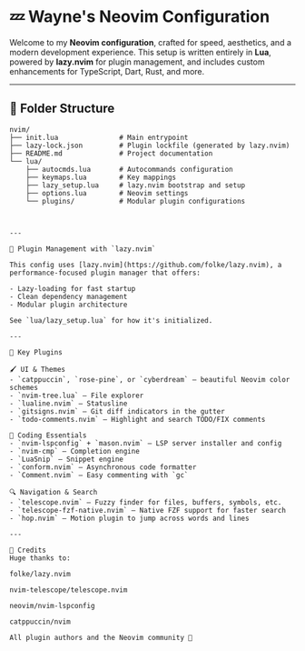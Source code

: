 # 💤 Wayne's Neovim Configuration

Welcome to my **Neovim configuration**, crafted for speed, aesthetics, and a modern development experience. This setup is written entirely in **Lua**, powered by **lazy.nvim** for plugin management, and includes custom enhancements for TypeScript, Dart, Rust, and more.

---

## 📁 Folder Structure

```text
nvim/
├── init.lua               # Main entrypoint
├── lazy-lock.json         # Plugin lockfile (generated by lazy.nvim)
├── README.md              # Project documentation
└── lua/
    ├── autocmds.lua       # Autocommands configuration
    ├── keymaps.lua        # Key mappings
    ├── lazy_setup.lua     # lazy.nvim bootstrap and setup
    ├── options.lua        # Neovim settings
    └── plugins/           # Modular plugin configurations



---

🚀 Plugin Management with `lazy.nvim`

This config uses [lazy.nvim](https://github.com/folke/lazy.nvim), a performance-focused plugin manager that offers:

- Lazy-loading for fast startup
- Clean dependency management
- Modular plugin architecture

See `lua/lazy_setup.lua` for how it's initialized.

---

🔌 Key Plugins

🖌 UI & Themes
- `catppuccin`, `rose-pine`, or `cyberdream` – beautiful Neovim color schemes
- `nvim-tree.lua` – File explorer
- `lualine.nvim` – Statusline
- `gitsigns.nvim` – Git diff indicators in the gutter
- `todo-comments.nvim` – Highlight and search TODO/FIX comments

🧠 Coding Essentials
- `nvim-lspconfig` + `mason.nvim` – LSP server installer and config
- `nvim-cmp` – Completion engine
- `LuaSnip` – Snippet engine
- `conform.nvim` – Asynchronous code formatter
- `Comment.nvim` – Easy commenting with `gc`

🔍 Navigation & Search
- `telescope.nvim` – Fuzzy finder for files, buffers, symbols, etc.
- `telescope-fzf-native.nvim` – Native FZF support for faster search
- `hop.nvim` – Motion plugin to jump across words and lines

---

🙏 Credits
Huge thanks to:

folke/lazy.nvim

nvim-telescope/telescope.nvim

neovim/nvim-lspconfig

catppuccin/nvim

All plugin authors and the Neovim community 💙
